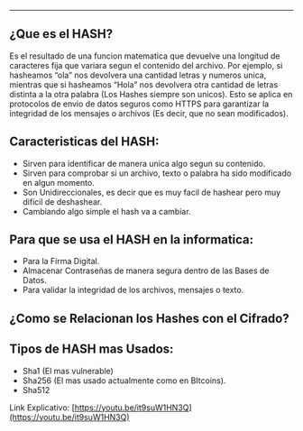 
---
## ¿Que es el HASH?

Es el resultado de una funcion matematica que devuelve una longitud de caracteres fija que variara segun el contenido del archivo. Por ejemplo, si hasheamos “ola” nos devolvera una cantidad letras y numeros unica, mientras que si hasheamos “Hola” nos devolvera otra cantidad de letras distinta a la otra palabra (Los Hashes siempre son unicos). Esto se aplica en protocolos de envio de datos seguros como HTTPS para garantizar la integridad de los mensajes o archivos (Es decir, que no sean modificados).

## Caracteristicas del HASH:

- Sirven para identificar de manera unica algo segun su contenido.
- Sirven para comprobar si un archivo, texto o palabra ha sido modificado en algun momento.
- Son Unidireccionales, es decir que es muy facil de hashear pero muy dificil de deshashear.
- Cambiando algo simple el hash va a cambiar.

## Para que se usa el HASH en la informatica:

- Para la Firma Digital.
- Almacenar Contraseñas de manera segura dentro de las Bases de Datos.
- Para validar la integridad de los archivos, mensajes o texto.

## ¿Como se Relacionan los Hashes con el Cifrado?



## Tipos de HASH mas Usados:

- Sha1 (El mas vulnerable)
- Sha256 (El mas usado actualmente como en BItcoins).
- Sha512

Link Explicativo: [https://youtu.be/it9suW1HN3Q](https://youtu.be/it9suW1HN3Q)
